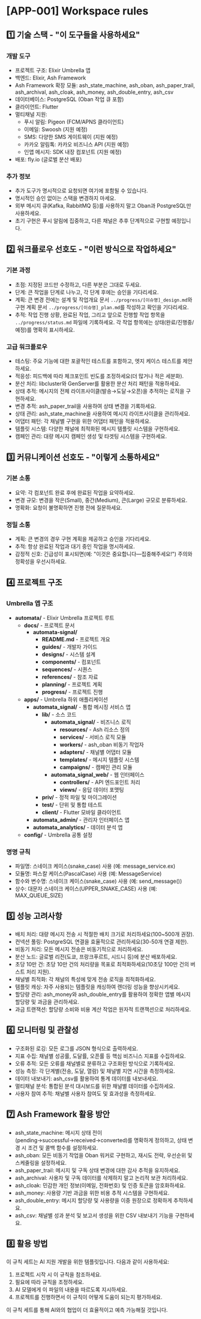 # [APP-001] Workspace rules

## 1️⃣ 기술 스택 - "이 도구들을 사용하세요"

### 개발 도구

- 프로젝트 구조: Elixir Umbrella 앱
- 백엔드: Elixir, Ash Framework
- Ash Framework 확장 모듈: ash_state_machine, ash_oban, ash_paper_trail, ash_archival, ash_cloak, ash_money, ash_double_entry, ash_csv
- 데이터베이스: PostgreSQL (Oban 작업 큐 포함)
- 클라이언트: Flutter
- 멀티채널 지원:
  - 푸시 알림: Pigeon (FCM/APNS 클라이언트)
  - 이메일: Swoosh (지원 예정)
  - SMS: 다양한 SMS 게이트웨이 (지원 예정)
  - 카카오 알림톡: 카카오 비즈니스 API (지원 예정)
  - 인앱 메시지: SDK 내장 컴포넌트 (지원 예정)
- 배포: fly.io (글로벌 분산 배포)

### 추가 정보

- 추가 도구가 명시적으로 요청되면 여기에 포함될 수 있습니다.
- 명시적인 승인 없이는 스택을 변경하지 마세요.
- 외부 메시지 큐(Kafka, RabbitMQ 등)를 사용하지 말고 Oban과 PostgreSQL만 사용하세요.
- 초기 구현은 푸시 알림에 집중하고, 다른 채널은 추후 단계적으로 구현할 예정입니다.

## 2️⃣ 워크플로우 선호도 - "이런 방식으로 작업하세요"

### 기본 과정

- 초점: 지정된 코드만 수정하고, 다른 부분은 그대로 두세요.
- 단계: 큰 작업을 단계로 나누고, 각 단계 후에는 승인을 기다리세요.
- 계획: 큰 변경 전에는 설계 및 작업개요 문서 `../progress/[이슈명]_design.md`와 구현 계획 문서 `../progress/[이슈명]_plan.md`를 작성하고 확인을 기다리세요.
- 추적: 작업 진행 상황, 완료된 작업, 그리고 앞으로 진행할 작업 항목을 `../progress/status.md` 파일에 기록하세요. 각 작업 항목에는 상태(완료/진행중/예정)를 명확히 표시하세요.

### 고급 워크플로우

- 테스팅: 주요 기능에 대한 포괄적인 테스트를 포함하고, 엣지 케이스 테스트를 제안하세요.
- 적응성: 피드백에 따라 체크포인트 빈도를 조정하세요(더 많거나 적은 세분화).
- 분산 처리: libcluster와 GenServer를 활용한 분산 처리 패턴을 적용하세요.
- 상태 추적: 메시지의 전체 라이프사이클(발송→도달→오픈)을 추적하는 로직을 구현하세요.
- 변경 추적: ash_paper_trail을 사용하여 상태 변경을 기록하세요.
- 상태 관리: ash_state_machine을 사용하여 메시지 라이프사이클을 관리하세요.
- 어댑터 패턴: 각 채널별 구현을 위한 어댑터 패턴을 적용하세요.
- 템플릿 시스템: 다양한 채널에 최적화된 메시지 템플릿 시스템을 구현하세요.
- 캠페인 관리: 대량 메시지 캠페인 생성 및 타겟팅 시스템을 구현하세요.

## 3️⃣ 커뮤니케이션 선호도 - "이렇게 소통하세요"

### 기본 소통

- 요약: 각 컴포넌트 완료 후에 완료된 작업을 요약하세요.
- 변경 규모: 변경을 작은(Small), 중간(Medium), 큰(Large) 규모로 분류하세요.
- 명확화: 요청이 불명확하면 진행 전에 질문하세요.

### 정밀 소통

- 계획: 큰 변경의 경우 구현 계획을 제공하고 승인을 기다리세요.
- 추적: 항상 완료된 작업과 대기 중인 작업을 명시하세요.
- 감정적 신호: 긴급성이 표시되면(예: "이것은 중요합니다—집중해주세요!") 주의와 정확성을 우선시하세요.

## 4️⃣ 프로젝트 구조

### Umbrella 앱 구조

- **automata/** - Elixir Umbrella 프로젝트 루트
  - **docs/** - 프로젝트 문서
    - **automata-signal/**
      - **README.md** - 프로젝트 개요
      - **guides/** - 개발자 가이드
      - **designs/** - 시스템 설계
      - **components/** - 컴포넌트
      - **sequences/** - 시퀀스
      - **references/** - 참조 자료
      - **planning/** - 프로젝트 계획
      - **progress/** - 프로젝트 진행
  - **apps/** - Umbrella 하위 애플리케이션
    - **automata_signal/** - 통합 메시징 서비스 앱
      - **lib/** - 소스 코드
        - **automata_signal/** - 비즈니스 로직
          - **resources/** - Ash 리소스 정의
          - **services/** - 서비스 로직 모듈
          - **workers/** - ash_oban 비동기 작업자
          - **adapters/** - 채널별 어댑터 모듈
          - **templates/** - 메시지 템플릿 시스템
          - **campaigns/** - 캠페인 관리 모듈
        - **automata_signal_web/** - 웹 인터페이스
          - **controllers/** - API 엔드포인트 처리
          - **views/** - 응답 데이터 포맷팅
      - **priv/** - 정적 파일 및 마이그레이션
      - **test/** - 단위 및 통합 테스트
      - **client/** - Flutter 모바일 클라이언트
    - **automata_admin/** - 관리자 인터페이스 앱
    - **automata_analytics/** - 데이터 분석 앱
  - **config/** - Umbrella 공통 설정

### 명명 규칙

- 파일명: 스네이크 케이스(snake_case) 사용 (예: message_service.ex)
- 모듈명: 파스칼 케이스(PascalCase) 사용 (예: MessageService)
- 함수와 변수명: 스네이크 케이스(snake_case) 사용 (예: send_message())
- 상수: 대문자 스네이크 케이스(UPPER_SNAKE_CASE) 사용 (예: MAX_QUEUE_SIZE)

## 5️⃣ 성능 고려사항

- 배치 처리: 대량 메시지 전송 시 적절한 배치 크기로 처리하세요(100~500개 권장).
- 컨넥션 풀링: PostgreSQL 연결을 효율적으로 관리하세요(30-50개 연결 제한).
- 비동기 처리: 모든 메시지 전송은 비동기적으로 처리하세요.
- 분산 노드: 글로벌 리전(도쿄, 프랑크푸르트, 시드니 등)에 분산 배포하세요.
- 초당 10만 건: 초당 10만 건의 처리량을 목표로 최적화하세요(10초당 100만 건의 버스트 처리 지원).
- 채널별 최적화: 각 채널의 특성에 맞게 전송 로직을 최적화하세요.
- 템플릿 캐싱: 자주 사용되는 템플릿을 캐싱하여 렌더링 성능을 향상시키세요.
- 할당량 관리: ash_money와 ash_double_entry를 활용하여 정확한 앱별 메시지 할당량 및 과금을 관리하세요.
- 과금 트랜잭션: 할당량 소비와 비용 계산 작업은 원자적 트랜잭션으로 처리하세요.

## 6️⃣ 모니터링 및 관찰성

- 구조화된 로깅: 모든 로그를 JSON 형식으로 출력하세요.
- 지표 수집: 채널별 성공률, 도달률, 오픈률 등 핵심 비즈니스 지표를 수집하세요.
- 오류 추적: 모든 오류를 채널별로 분류하고 구조화된 방식으로 기록하세요.
- 성능 측정: 각 단계별(전송, 도달, 열람) 및 채널별 지연 시간을 측정하세요.
- 데이터 내보내기: ash_csv를 활용하여 통계 데이터를 내보내세요.
- 멀티채널 분석: 통합된 분석 대시보드를 위한 채널별 데이터를 수집하세요.
- 사용자 참여 추적: 채널별 사용자 참여도 및 효과성을 측정하세요.

## 7️⃣ Ash Framework 활용 방안

- ash_state_machine: 메시지 상태 전이(pending→successful→received→converted)를 명확하게 정의하고, 상태 변경 시 조건 및 콜백 함수를 설정하세요.
- ash_oban: 모든 비동기 작업을 Oban 워커로 구현하고, 재시도 전략, 우선순위 및 스케줄링을 설정하세요.
- ash_paper_trail: 메시지 및 구독 상태 변경에 대한 감사 추적을 유지하세요.
- ash_archival: 사용자 및 구독 데이터를 삭제하지 말고 논리적 보관 처리하세요.
- ash_cloak: 민감한 개인 정보(이메일, 전화번호) 및 인증 토큰을 암호화하세요.
- ash_money: 사용량 기반 과금을 위한 비용 추적 시스템을 구현하세요.
- ash_double_entry: 메시지 할당량 및 사용량을 이중 원장으로 정확하게 추적하세요.
- ash_csv: 채널별 성과 분석 및 보고서 생성을 위한 CSV 내보내기 기능을 구현하세요.

## 8️⃣ 활용 방법

이 규칙 세트는 AI 지원 개발을 위한 템플릿입니다. 다음과 같이 사용하세요:

1. 프로젝트 시작 시 이 규칙을 참조하세요.
2. 필요에 따라 규칙을 조정하세요.
3. AI 모델에게 이 파일의 내용을 따르도록 지시하세요.
4. 프로젝트를 진행하면서 이 규칙이 어떻게 도움이 되는지 평가하세요.

이 규칙 세트를 통해 AI와의 협업이 더 효율적이고 예측 가능해질 것입니다.
